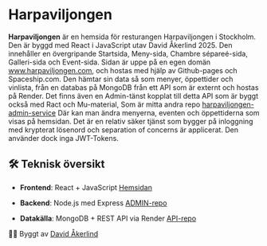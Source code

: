 # Harpaviljongen

**Harpaviljongen** är en hemsida för resturangen Harpaviljongen i Stockholm. Den är byggd med React i JavaScript utav David Åkerlind 2025. Den innehåller en övergripande Startsida, Meny-sida, Chambre sépareé-sida,  Galleri-sida och Event-sida. Sidan är uppe på en egen domän www.harpaviljongen.com, och hostas med hjälp av Github-pages och Spaceship.com.
Den hämtar sin data så som menyer, öppettider och vinlista, från en databas på MongoDB från ett API som är externt och hostas på Render. Det finns även en Admin-tänst kopplat till detta API som är byggt också med Ract och Mu-material, Som är mitta andra repo [harpaviljongen-admin-service](https://github.com/DavidAkerlind/harpaviljongen-admin-service) Där kan man ändra menyerna, eventen och öppettiderna som visas på hemsidan. Det är en relativ säker tjänst som bygger på inloggning med krypterat lösenord och separation of concerns är applicerat. Den använder dock inga JWT-Tokens. 

## 🛠️ Teknisk översikt
- **Frontend**: React + JavaScript [Hemsidan](https://harpaviljongen.com/)

- **Backend**: Node.js med Express [ADMIN-repo](https://github.com/DavidAkerlind/harpaviljongen-admin-service)
- **Datakälla**: MongoDB + REST API via Render [API-repo](https://github.com/DavidAkerlind/harpaviljongen-DB-API)

🧑‍💻 Byggt av [David Åkerlind](https://github.com/DavidAkerlind)
